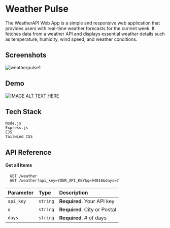 
# Weather Pulse

The WeatherAPI Web App is a simple and responsive web application that provides users with real-time weather forecasts for the current week. It fetches data from a weather API and displays essential weather details such as temperature, humidity, wind speed, and weather conditions.
## Screenshots


![weatherpulse1](https://github.com/user-attachments/assets/50b3f575-540c-451b-961a-234843a9335a)


## Demo

[![IMAGE ALT TEXT HERE](https://img.youtube.com/vi/F3UzOItKjYM/0.jpg)](https://www.youtube.com/watch?v=F3UzOItKjYM)

## Tech Stack


    Node.js
    Express.js
    EJS
    Tailwind CSS



## API Reference

#### Get all items

```http
  GET /weather
  GET /weather?api_key=YOUR_API_KEY&q=94016&days=7
```

| Parameter | Type     | Description                  |
| :-------- | :------- | :-------------------------   |
| `api_key` | `string` | **Required**. Your API key   |
|    `q`    | `string` | **Required**. City or Postal |
|   `days`  | `string` | **Required**. # of days      |
